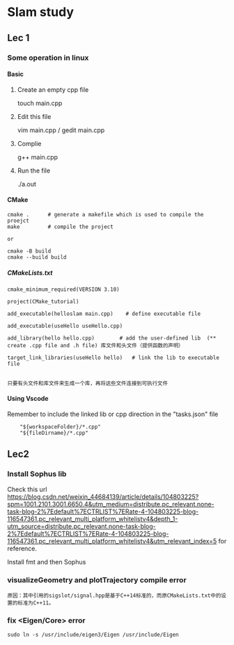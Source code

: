 # Slam study

## Lec 1
### Some operation in linux
#### Basic

1. Create an empty cpp file

    touch main.cpp
      
2. Edit this file

      vim main.cpp    /   gedit main.cpp
3. Complie

      g++ main.cpp
4. Run the file

      ./a.out

#### CMake

    cmake .      # generate a makefile which is used to compile the proejct
    make         # compile the project
    
    or
    
    cmake -B build
    cmake --build build
   
   
   ##### CMakeLists.txt
   
    cmake_minimum_required(VERSION 3.10)

    project(CMake_tutorial)

    add_executable(helloslam main.cpp)    # define executable file

    add_executable(useHello useHello.cpp)

    add_library(hello hello.cpp)        # add the user-defined lib  (** create .cpp file and .h file) 库文件和头文件（提供函数的声明）

    target_link_libraries(useHello hello)   # link the lib to executable file


    只要有头文件和库文件来生成一个库，再将这些文件连接到可执行文件
    
    
    
#### Using Vscode 
Remember to include the linked lib or cpp direction in the "tasks.json" file
        
        "${workspaceFolder}/*.cpp"
        "${fileDirname}/*.cpp"
   
   
   
## Lec2
### Install Sophus lib
Check this url https://blog.csdn.net/weixin_44684139/article/details/104803225?spm=1001.2101.3001.6650.4&utm_medium=distribute.pc_relevant.none-task-blog-2%7Edefault%7ECTRLIST%7ERate-4-104803225-blog-116547361.pc_relevant_multi_platform_whitelistv4&depth_1-utm_source=distribute.pc_relevant.none-task-blog-2%7Edefault%7ECTRLIST%7ERate-4-104803225-blog-116547361.pc_relevant_multi_platform_whitelistv4&utm_relevant_index=5 for reference.

Install fmt and then Sophus

### visualizeGeometry and plotTrajectory compile error

    原因：其中引用的sigslot/signal.hpp是基于C++14标准的，而原CMakeLists.txt中的设置的标准为C++11。
    
    
### fix <Eigen/Core> error

    sudo ln -s /usr/include/eigen3/Eigen /usr/include/Eigen
